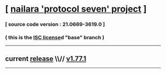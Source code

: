 
# [ [nailara 'protocol seven' project](http://nailara.network/) ]

### [ source code version : 21.0669-3619.0 ]

### ( this is the [ISC license](license)d "base" branch )
---
## current [release](https://github.com/taekiten/nailara/releases) \\\\// [v1.77.1](https://github.com/taekiten/nailara/releases/tag/v1.77.1)
---
